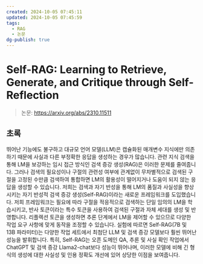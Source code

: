 ```yaml
---
created: 2024-10-05 07:45:11
updated: 2024-10-05 07:45:59
tags:
  - RAG
  - 논문
dg-publish: true
---
```


# Self-RAG: Learning to Retrieve, Generate, and Critique through Self-Reflection

> 논문: https://arxiv.org/abs/2310.11511

## 초록

뛰어난 기능에도 불구하고 대규모 언어 모델(LLM)은 캡슐화된 매개변수 지식에만 의존하기 때문에 사실과 다른 부정확한 응답을 생성하는 경우가 많습니다. 관련 지식 검색을 통해 LM을 보강하는 임시 접근 방식인 검색 증강 생성(RAG)은 이러한 문제를 줄여줍니다. 그러나 검색의 필요성이나 구절의 관련성 여부에 관계없이 무차별적으로 검색된 구절을 고정된 수만큼 검색하여 통합하면 LM의 활용성이 떨어지거나 도움이 되지 않는 응답을 생성할 수 있습니다. 저희는 검색과 자기 반성을 통해 LM의 품질과 사실성을 향상시키는 자기 반성적 검색 증강 생성(Self-RAG)이라는 새로운 프레임워크를 도입했습니다. 저희 프레임워크는 필요에 따라 구절을 적응적으로 검색하는 단일 임의의 LM을 학습시키고, 반사 토큰이라는 특수 토큰을 사용하여 검색된 구절과 자체 세대를 생성 및 반영합니다. 리플렉션 토큰을 생성하면 추론 단계에서 LM을 제어할 수 있으므로 다양한 작업 요구 사항에 맞게 동작을 조정할 수 있습니다. 실험에 따르면 Self-RAG(7B 및 13B 파라미터)는 다양한 작업 세트에서 최첨단 LLM 및 검색 증강 모델보다 훨씬 뛰어난 성능을 발휘합니다. 특히, Self-RAG는 오픈 도메인 QA, 추론 및 사실 확인 작업에서 ChatGPT 및 검색 증강 Llama2-chat보다 성능이 뛰어나며, 이러한 모델에 비해 긴 형식의 생성에 대한 사실성 및 인용 정확도 개선에 있어 상당한 이점을 보여줍니다.